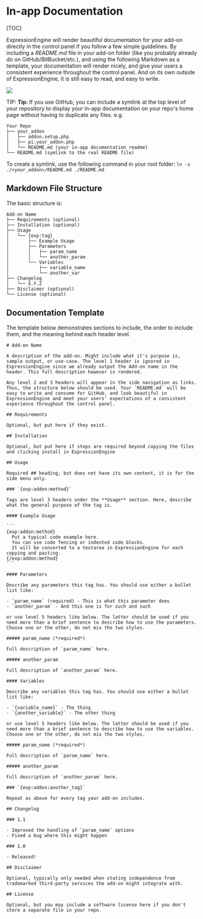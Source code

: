<!--
    This source file is part of the open source project
    ExpressionEngine User Guide (https://github.com/ExpressionEngine/ExpressionEngine-User-Guide)

    @link      https://expressionengine.com/
    @copyright Copyright (c) 2003-2019, EllisLab Corp. (https://ellislab.com)
    @license   https://expressionengine.com/license Licensed under Apache License, Version 2.0
-->

# In-app Documentation

[TOC]

ExpressionEngine will render beautiful documentation for your add-on directly in the control panel if you follow a few simple guidelines. By including a _README.md_ file in your add-on folder (like you probably already do on GitHub/BitBucket/etc.), and using the following Markdown as a template, your documentation will render nicely, and give your users a consistent experience throughout the control panel. And on its own outside of ExpressionEngine, it is still easy to read, and easy to write.

![](_images/rss-parser-readme.png)

TIP: **Tip:** If you use GitHub, you can include a symlink at the top level of your repository to display your in-app documentation on your repo's home page without having to duplicate any files. e.g.

    Your Repo
    ├── your_addon
    │   ├── addon.setup.php
    │   ├── pi.your_addon.php
    │   └── README.md (your in-app documentation readme)
    └── README.md (symlink to the real README file)

To create a symlink, use the following command in your root folder: `ln -s ./<your_addon>/README.md ./README.md`

## Markdown File Structure

The basic structure is:

    Add-on Name
    ├── Requirements (optional)
    ├── Installation (optional)
    ├── Usage
    │   └── {exp:tag}
    │       ├── Example Usage
    │       ├── Parameters
    │       │   ├── param_name
    │       │   └── another_param
    │       └── Variables
    │           ├── variable_name
    │           └── another_var
    ├── Changelog
    │   └── X.Y.Z
    ├── Disclaimer (optional)
    └── License (optional)

## Documentation Template

The template below demonstrates sections to include, the order to include them, and the meaning behind each header level.

    # Add-on Name

    A description of the add-on. Might include what it's purpose is, sample output, or use-case. The level 1 header is ignored in ExpressionEngine since we already output the Add-on name in the header. This full description however is rendered.

    Any level 2 and 3 headers will appear in the side navigation as links. Thus, the structure below should be used. Your `README.md` will be easy to write and consume for GitHub, and look beautiful in ExpressionEngine and meet your users' expectations of a consistent experience throughout the control panel.

    ## Requirements

    Optional, but put here if they exist.

    ## Installation

    Optional, but put here if steps are required beyond copying the files and clicking install in ExpressionEngine

    ## Usage

    Required ## heading, but does not have its own content, it is for the side menu only.

    ### `{exp:addon:method}`

    Tags are level 3 headers under the **Usage** section. Here, describe what the general purpose of the tag is.

    #### Example Usage

    ```
    {exp:addon:method}
      Put a typical code example here.
      You can use code fencing or indented code blocks.
      It will be converted to a textarea in ExpressionEngine for each copying and pasting.
    {/exp:addon:method}
    ```

    #### Parameters

    Describe any parameters this tag has. You should use either a bullet list like:

    - `param_name` (required) - This is what this parameter does
    - `another_param` - And this one is for such and such

    or use level 5 headers like below. The latter should be used if you need more than a brief sentence to describe how to use the parameters. Choose one or the other, do not mix the two styles.

    ##### param_name (*required*)

    Full description of `param_name` here.

    ##### another_param

    Full description of `another_param` here.

    #### Variables

    Describe any variables this tag has. You should use either a bullet list like:

    - `{variable_name}` - The thing
    - `{another_variable}` - The other thing

    or use level 5 headers like below. The latter should be used if you need more than a brief sentence to describe how to use the variables. Choose one or the other, do not mix the two styles.

    ##### param_name (*required*)

    Full description of `param_name` here.

    ##### another_param

    Full description of `another_param` here.

    ### `{exp:addon:another_tag}`

    Repeat as above for every tag your add-on includes.

    ## Changelog

    ### 1.1

    - Improved the handling of `param_name` options
    - Fixed a bug where this might happen

    ### 1.0

    - Released!

    ## Disclaimer

    Optional, typically only needed when stating independence from trademarked third-party services the add-on might integrate with.

    ## License

    Optional, but you may include a software license here if you don't store a separate file in your repo.
